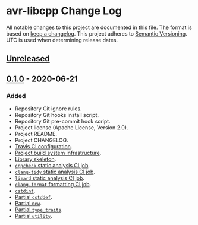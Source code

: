 # avr-libcpp Change Log
All notable changes to this project are documented in this file.
The format is based on [keep a changelog](https://keepachangelog.com/en/1.0.0/).
This project adheres to [Semantic Versioning](https://semver.org/).
UTC is used when determining release dates.

## [Unreleased](https://github.com/apcountryman/avr-libcpp/compare/master...develop)

## [0.1.0](https://github.com/apcountryman/avr-libcpp/compare/0.0.0...0.1.0) - 2020-06-21
### Added
- Repository Git ignore rules.
- Repository Git hooks install script.
- Repository Git pre-commit hook script.
- Project license (Apache License, Version 2.0).
- Project README.
- Project CHANGELOG.
- [Travis CI configuration](https://github.com/apcountryman/avr-libcpp/issues/1).
- [Project build system infrastructure](https://github.com/apcountryman/avr-libcpp/issues/10).
- [Library skeleton](https://github.com/apcountryman/avr-libcpp/issues/13).
- [`cppcheck` static analysis CI job](https://github.com/apcountryman/avr-libcpp/issues/15).
- [`clang-tidy` static analysis CI job](https://github.com/apcountryman/avr-libcpp/issues/16).
- [`lizard` static analysis CI job](https://github.com/apcountryman/avr-libcpp/issues/17).
- [`clang-format` formatting CI job](https://github.com/apcountryman/avr-libcpp/issues/18).
- [`cstdint`](https://github.com/apcountryman/avr-libcpp/issues/12).
- [Partial `cstddef`](https://github.com/apcountryman/avr-libcpp/issues/26).
- [Partial `new`](https://github.com/apcountryman/avr-libcpp/issues/28).
- [Partial `type_traits`](https://github.com/apcountryman/avr-libcpp/issues/34).
- [Partial `utility`](https://github.com/apcountryman/avr-libcpp/issues/35).
